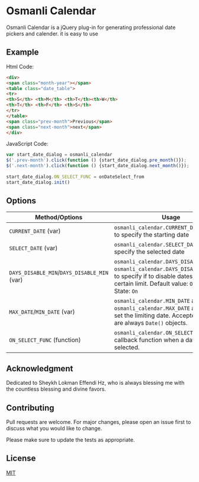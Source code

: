 # Osmanli Calendar

Osmanli Calendar is a jQuery plug-in for generating professional date pickers and calender. it is easy to use

## Example
Html Code:
```html
<div>
<span class="month-year"></span>
<table class="date_table">
<tr>
<th>S</th> <th>M</th> <th>T</th><th>W</th>
<th>T</th> <th>F</th> <th>S</th>
</tr>
</table>
<span class="prev-month">Previous</span>
<span class="next-month">next</span>
</div>
```
JavaScript Code:
```javascript
var start_date_dialog = osmanli_calendar
$('.prev-month').click(function () {start_date_dialog.pre_month()});
$('.next-month').click(function () {start_date_dialog.next_month()});
  
start_date_dialog.ON_SELECT_FUNC = onDateSelect_from
start_date_dialog.init()
```
## Options
Method/Options | Usage
------------ | -------------
`CURRENT_DATE` (var) | `osmanli_calendar.CURRENT_DATE` is used to specify the starting date
`SELECT_DATE` (var) | `osmanli_calendar.SELECT_DATE` is used to specify the selected date
`DAYS_DISABLE_MIN`/`DAYS_DISABLE_MIN` (var) | `osmanli_calendar.DAYS_DISABLE_MIN` and `osmanli_calendar.DAYS_DISABLE_MAX`used to specify if to disable dates between certain limit. Default value: `OFF` Enable State: `On`
`MAX_DATE`/`MIN_DATE` (var) | `osmanli_calendar.MIN_DATE` and `osmanli_calendar.MAX_DATE` are used to set the limiting date. Accepted values are always `Date()` objects.
`ON_SELECT_FUNC` (function) | `osmanli_calendar.ON_SELECT_FUNC` is the callback function when a date is selected.

## Acknowledgment
Dedicated to Sheykh Lokman Effendi Hz, who is always blessing me with the countless blessing and divine favors.

## Contributing
Pull requests are welcome. For major changes, please open an issue first to discuss what you would like to change.

Please make sure to update the tests as appropriate.

## License
[MIT](https://choosealicense.com/licenses/mit/)
